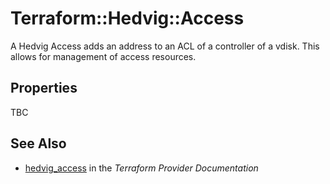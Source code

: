 # Terraform::Hedvig::Access

A Hedvig Access adds an address to an ACL of a controller of a vdisk. This allows for management of access resources.

## Properties

TBC

## See Also

* [hedvig_access](https://www.terraform.io/docs/providers/hedvig/r/access.html) in the _Terraform Provider Documentation_